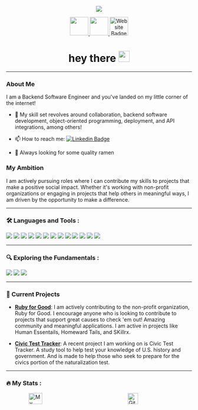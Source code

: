 <p align="center">
  <img src="https://capsule-render.vercel.app/api?type=venom&text=Gabriel&fontAlign=30&fontSize=30&desc=Software%20Engineer&descAlign=60&descAlignY=50&theme=tokyonight&animation=twinkling"/>
</p>


<div id="header" align="center">  
<div id="badges">

  <a href="https://www.linkedin.com/in/gabrieltt//">
  <img height="50" src="https://github.com/user-attachments/assets/dfd7e27a-3a6b-41c9-ac77-1ca2215d7821"/>
</a>

  <a href="mailto:thomastgtorres21@gmail.com">
    <img height="50" src="https://github.com/user-attachments/assets/857dacd5-1572-4851-b8e8-8dbd754f0d49"/>
  </a>

<a href="https://www.gabe-torres.com/">
    <img height="50" src="https://github.com/user-attachments/assets/db5eb748-a154-4bee-9679-e3cc74619d4d" alt="Website Badge"/>
  </a>
</div>
  
<img src="https://komarev.com/ghpvc/?username=gabe-torres&style=flat-square&color=blue" alt=""/>
<h1>
  hey there
  <img src="https://media.giphy.com/media/hvRJCLFzcasrR4ia7z/giphy.gif" width="30px"/>
</h1>
</div>

---

### About Me

I am a Backend Software Engineer and you've landed on my little corner of the internet! 

- :telescope: My skill set revolves around collaboration, backend software development, object-oriented programming, deployment, and API integrations, among others!

- :mailbox: How to reach me: [![Linkedin Badge](https://img.shields.io/badge/-Gabe-blue?style=flat&logo=Linkedin&logoColor=white)](https://www.linkedin.com/in/gabrieltt/)
- 🍜 Always looking for some quality ramen

### My Ambition

I am actively pursuing roles where I can contribute my skills to projects that make a positive social impact. Whether it's working with non-profit organizations or engaging in projects that help others in meaningful ways, I am driven by the opportunity to make a difference.

---

### :hammer_and_wrench: Languages and Tools :

<div>
  <img src="https://img.shields.io/badge/Ruby_on_Rails-CC0000?style=for-the-badge&logo=ruby-on-rails&logoColor=white" />
  <img src="https://img.shields.io/badge/Ruby-CC342D?style=for-the-badge&logo=ruby&logoColor=white"/>
  <img src="https://img.shields.io/badge/git-%23F05033.svg?style=for-the-badge&logo=git&logoColor=white" />
  <img src="https://img.shields.io/badge/github-%23121011.svg?style=for-the-badge&logo=github&logoColor=white"/>
  <img src="https://img.shields.io/badge/PostgreSQL-316192?style=for-the-badge&logo=postgresql&logoColor=white"/>
  <img src="https://img.shields.io/badge/Postman-FF6C37?style=for-the-badge&logo=postman&logoColor=white"/>
  <img src="https://img.shields.io/badge/Heroku-430098?style=for-the-badge&logo=heroku&logoColor=white"/>
  <img src="https://img.shields.io/badge/circleci-343434?style=for-the-badge&logo=circleci&logoColor=white"/>
  <img src="https://img.shields.io/badge/CSS-239120?&style=for-the-badge&logo=css3&logoColor=white" />
  <img src="https://img.shields.io/badge/HTML-239120?style=for-the-badge&logo=html5&logoColor=white" />
  <img src="https://img.shields.io/badge/Markdown-000000?style=for-the-badge&logo=markdown&logoColor=white"/>
  <img src="https://img.shields.io/badge/-ApolloGraphQL-311C87?style=for-the-badge&logo=apollo-graphql"/>
  <img src="https://img.shields.io/badge/bootstrap-%238511FA.svg?style=for-the-badge&logo=bootstrap&logoColor=white"/>
</div>

---

### 🔍 Exploring the Fundamentals :

<div>
  <img src="https://img.shields.io/badge/Python-3776AB?style=for-the-badge&logo=python&logoColor=white"/>
  <img src="https://img.shields.io/badge/React-20232A?style=for-the-badge&logo=react&logoColor=61DAFB"/>
  <img src="https://img.shields.io/badge/JavaScript-323330?style=for-the-badge&logo=javascript&logoColor=F7DF1E"/>
</div>

---

### :rocket: Current Projects

- **[Ruby for Good](https://github.com/rubyforgood)**: I am actively contributing to the non-profit organization, Ruby for Good. I encourage anyone who is looking to contribute to projects that support great causes to check 'em out! Amazing community and meaningful applications. 
I am active in projects like Human Essentails, Homeward Tails, and SKillrx.

- **[Civic Test Tracker](https://github.com/Gabe-Torres/civics_test_tracker)**: A recent project I am working on is Civic Test Tracker. A study tool to help test your knowledge of U.S. history and government. And is made to help those who seek to prepare for the civics portion of the naturalization test.


---


### :fire: My Stats :

<div style="display: flex; justify-content: space-around;">
  <a href="https://awesome-github-stats.azurewebsites.net/user-stats/Gabe-Torres?cardType=octocat&theme=tokyonight&preferLogin=false">
    <img src="https://awesome-github-stats.azurewebsites.net/user-stats/Gabe-Torres?cardType=octocat&theme=tokyonight&preferLogin=false" alt="My Awesome Stats" style="width: 50%; max-width: 500px;" />
  </a>
  <a href="http://github-readme-streak-stats.herokuapp.com?user=gabe-torres&theme=tokyonight">
    <img src="http://github-readme-streak-stats.herokuapp.com?user=gabe-torres&theme=tokyonight" alt="GitHub Streak" style="width: 50%; max-width: 500px;" />
  </a>
<!--   <a href="https://github.com/anuraghazra/github-readme-stats">
    <img src="https://github-readme-stats.vercel.app/api/top-langs/?username=gabe-torres&theme=tokyonight&layout=donut" alt="Top Langs" style="width: 50%; max-width: 500px;" />
  </a> -->
</div>





